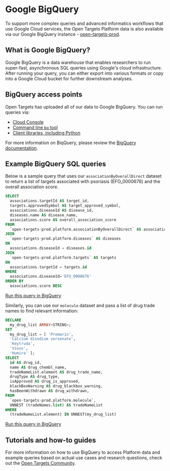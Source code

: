 # Google BigQuery

To support more complex queries and advanced informatics workflows that use Google Cloud services, the Open Targets Platform data is also available via our Google BigQuery instance - [open-targets-prod](https://console.cloud.google.com/bigquery?p=open-targets-prod\&d=platform\_21\_06).

## What is Google BigQuery?

Google BigQuery is a data warehouse that enables researchers to run super-fast, asynchronous SQL queries using Google's cloud infrastructure. After running your query, you can either export into various formats or copy into a Google Cloud bucket for further downstream analyses.

## BigQuery access points

Open Targets has uploaded all of our data to Google BigQuery. You can run queries via:

* [Cloud Console](https://cloud.google.com/bigquery/docs/quickstarts/quickstart-web-ui)
* [Command line `bq` tool](https://cloud.google.com/bigquery/docs/quickstarts/quickstart-command-line)
* [Client libraries, including Python](https://cloud.google.com/bigquery/docs/quickstarts/quickstart-client-libraries)

For more information on BiqQuery, please review the [BigQuery documentation](https://cloud.google.com/bigquery/docs).

## Example BigQuery SQL queries

Below is a sample query that uses our `associationByOverallDirect` dataset to return a list of targets associated with psoriasis (EFO\_0000676) and the overall association score.&#x20;

```sql
SELECT
  associations.targetId AS target_id,
  targets.approvedSymbol AS target_approved_symbol,
  associations.diseaseId AS disease_id,
  diseases.name AS disease_name,
  associations.score AS overall_association_score
FROM
  `open-targets-prod.platform.associationByOverallDirect` AS associations
JOIN
  `open-targets-prod.platform.diseases` AS diseases
ON
  associations.diseaseId = diseases.id
JOIN
  `open-targets-prod.platform.targets` AS targets
ON
  associations.targetId = targets.id
WHERE
  associations.diseaseId='EFO_0000676'
ORDER BY
  associations.score DESC
```

[Run this query in BigQuery](https://console.cloud.google.com/bigquery?sq=352646847630:6a545cddf1c1442884e80439c97cee52)

Similarly, you can use our `molecule` dataset and pass a list of drug trade names to find relevant information:

```sql
DECLARE
  my_drug_list ARRAY<STRING>;
SET
  my_drug_list = [ 'Premarin',
  'Calcium disodium versenate',
  'Keytruda',
  'Vioxx',
  'Humira' ];
SELECT
  id AS drug_id,
  name AS drug_chembl_name,
  tradeNameList.element AS drug_trade_name,
  drugType AS drug_type,
  isApproved AS drug_is_approved,
  blackBoxWarning AS drug_blackbox_warning,
  hasBeenWithdrawn AS drug_withdrawn,
FROM
  `open-targets-prod.platform.molecule`,
  UNNEST (tradeNames.list) AS tradeNameList
WHERE
  (tradeNameList.element) IN UNNEST(my_drug_list)
```

[Run this query in BigQuery](https://console.cloud.google.com/bigquery?sq=352646847630:9813cf8f3cb443ac9103e257bf9e8b97)

## Tutorials and how-to guides

For more information on how to use BigQuery to access Platform data and example queries based on actual use cases and research questions, check out the [Open Targets Community](https://community.opentargets.org).
